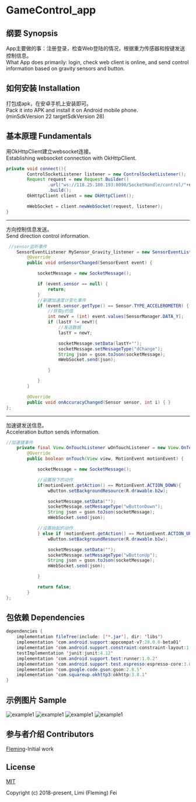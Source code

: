 # GameControl_app

## 纲要 Synopsis
App主要做的事：注册登录，检查Web登陆的情况，根据重力传感器和按键发送控制信息。<br>
What App does primarily: login, check web client is online, and send control information based on gravity sensors and button.

## 如何安装 Installation 
打包成apk，在安卓手机上安装即可。<br>
Pack it into APK and install it on Android mobile phone.<br>
(minSdkVersion 22    targetSdkVersion 28)

## 基本原理 Fundamentals
用OkHttpClient建立websocket连接。<br>
Establishing websocket connection with OkHttpClient.
```java
private void connect(){
        ControlSocketListener listener = new ControlSocketListener();
        Request request = new Request.Builder()
                .url("ws://118.25.180.193:8090/SocketHandle/control/"+username)
                .build();
        OkHttpClient client = new OkHttpClient();

        mWebSocket = client.newWebSocket(request, listener);
}
```

---

方向控制信息发送。<br>
Send direction control information.
```java
 //sensor监听事件
    SensorEventListener MySensor_Gravity_listener = new SensorEventListener() {
        @Override
        public void onSensorChanged(SensorEvent event) {

            socketMessage = new SocketMessage();

            if (event.sensor == null) {
                return;
            }
            //新建加速度计变化事件
            if (event.sensor.getType() == Sensor.TYPE_ACCELEROMETER) {
                //获取y的值
                int newY = (int) event.values[SensorManager.DATA_Y];
                if (lastY != newY){
                    //发送数据
                    lastY = newY;

                    socketMessage.setData(lastY+"");
                    socketMessage.setMessageType("dChange");
                    String json = gson.toJson(socketMessage);
                    mWebSocket.send(json);

                }

            }
        }

        @Override
        public void onAccuracyChanged(Sensor sensor, int i) { }
};
```

---

加速键发送信息。<br>
Acceleration button sends information.
```java
//加速键事件
    private final View.OnTouchListener wOnTouchListener = new View.OnTouchListener() {
        @Override
        public boolean onTouch(View view, MotionEvent motionEvent) {

            socketMessage = new SocketMessage();

            //设置按下的动作
            if(motionEvent.getAction() == MotionEvent.ACTION_DOWN){
                wButton.setBackgroundResource(R.drawable.b2w);

                socketMessage.setData("");
                socketMessage.setMessageType("wButtonDown");
                String json = gson.toJson(socketMessage);
                mWebSocket.send(json);

            //设置抬起的动作
            } else if (motionEvent.getAction() == MotionEvent.ACTION_UP) {
                wButton.setBackgroundResource(R.drawable.b1w);

                socketMessage.setData("");
                socketMessage.setMessageType("wButtonUp");
                String json = gson.toJson(socketMessage);
                mWebSocket.send(json);

            }

            return false;
        }
};

```

## 包依赖 Dependencies
```java
dependencies {
    implementation fileTree(include: ['*.jar'], dir: 'libs')
    implementation 'com.android.support:appcompat-v7:28.0.0-beta01'
    implementation 'com.android.support.constraint:constraint-layout:1.1.2'
    testImplementation 'junit:junit:4.12'
    implementation 'com.android.support.test:runner:1.0.2'
    implementation 'com.android.support.test.espresso:espresso-core:3.0.2'
    implementation 'com.google.code.gson:gson:2.8.5'
    implementation 'com.squareup.okhttp3:okhttp:3.8.1'
}
```

## 示例图片 Sample
![example1](https://github.com/FlemingH/GameControl_app/blob/master/app_example1.jpg)
![example1](https://github.com/FlemingH/GameControl_app/blob/master/app_example2.jpg)
![example1](https://github.com/FlemingH/GameControl_app/blob/master/app_example3.jpg)
![example1](https://github.com/FlemingH/GameControl_app/blob/master/app_example4.jpg)

## 参与者介绍 Contributors 
[Fleming](https://github.com/FlemingH)-Initial work

## License
[MIT](http://opensource.org/licenses/MIT)

Copyright (c) 2018-present, Limi (Fleming) Fei
